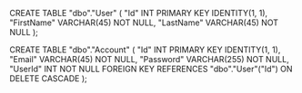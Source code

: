 CREATE TABLE "dbo"."User" ( "Id" INT PRIMARY KEY IDENTITY(1, 1), "FirstName" VARCHAR(45) NOT NULL, "LastName" VARCHAR(45) NOT NULL );

CREATE TABLE "dbo"."Account" ( "Id" INT PRIMARY KEY IDENTITY(1, 1), "Email" VARCHAR(45) NOT NULL, "Password" VARCHAR(255) NOT NULL, "UserId" INT NOT NULL FOREIGN KEY REFERENCES "dbo"."User"("Id") ON DELETE CASCADE );